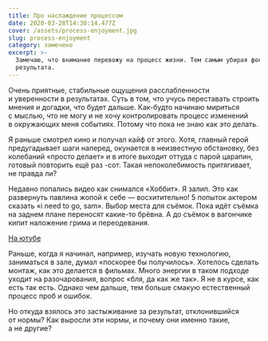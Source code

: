 ```yaml
---
title: Про наслаждение процессом
date: 2020-03-28T14:30:14.477Z
cover: /assets/process-enjoyment.jpg
slug: process-enjoyment
category: замечено
excerpt: >-
  Замечаю, что внимание перевожу на процесс жизни. Тем самым убирая фокус от
  результата.
---
```

<p>Очень приятные, стабильные ощущения расслабленности и&nbsp;уверенности в&nbsp;результатах. Суть в&nbsp;том, что учусь переставать строить мнения и&nbsp;догадки, что будет дальше. <nobr>Как-будто</nobr> начинаю мириться с&nbsp;мыслью, что не&nbsp;могу и&nbsp;не&nbsp;хочу контролировать процесс изменений в&nbsp;окружающих меня событиях. Потому что пока не&nbsp;знаю как это делать.</p>
<p>Я&nbsp;раньше смотрел кино и&nbsp;получал кайф от&nbsp;этого. Хотя, главный герой предугадывает шаги наперед, окунается в&nbsp;неизвестную обстановку, без колебаний &laquo;просто делает&raquo; и&nbsp;в&nbsp;итоге выходит оттуда с&nbsp;парой царапин, готовый повторить ещё раз -сот. Такая непоколебимость притягивает, не&nbsp;правда&nbsp;ли?</p>
<p>Недавно попались видео как снимался &laquo;Хоббит&raquo;. Я&nbsp;залип. Это как развернуть павлина жопой к&nbsp;себе&nbsp;&mdash; восхитительно! 5 попыток актером сказать &laquo;i&nbsp;need to&nbsp;go, sam&raquo;. Выбор места для съёмок. Пока идёт съёмка на&nbsp;заднем плане переносят <nobr>какие-то</nobr> брёвна. А&nbsp;до&nbsp;съёмок в&nbsp;вагончике кипит наложение грима и&nbsp;переодевания.</p>
<a href="youtube.com/watch?v=DwYQcKK0Isg&list=PL06D56F197834BAD9youtube.com/watch?v=DwYQcKK0Isg&list=PL06D56F197834BAD9" target="_blank">На&nbsp;ютубе</a>
<p>Раньше, когда я&nbsp;начинал, например, изучать новую технологию, заниматься в&nbsp;зале, думал &laquo;поскорее&nbsp;бы получилось&raquo;. Хотелось сделать монтаж, как это делается в&nbsp;фильмах. Много энергии в&nbsp;таком подходе уходит на&nbsp;разочарования, вопрос &laquo;бля, да&nbsp;как&nbsp;же так&raquo;. Я&nbsp;не&nbsp;в&nbsp;курсе, как есть так есть. Однако чем дальше, тем больше смакую естественный процесс проб и&nbsp;ошибок.</p>
<p>Но&nbsp;откуда взялось это застыживание за&nbsp;результат, отклонившийся от&nbsp;нормы? Как выросли эти нормы, и&nbsp;почему они именно такие, а&nbsp;не&nbsp;другие?</p>
